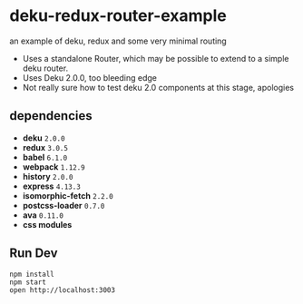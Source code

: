 # deku-redux-router-example
an example of deku, redux and some very minimal routing

- Uses a standalone Router, which may be possible to extend to a simple deku router.
- Uses Deku 2.0.0, too bleeding edge
- Not really sure how to test deku 2.0 components at this stage, apologies

## dependencies

* **deku** `2.0.0`  
* **redux** `3.0.5`
* **babel** `6.1.0`
* **webpack** `1.12.9`
* **history** `2.0.0`
* **express** `4.13.3`
* **isomorphic-fetch** `2.2.0`
* **postcss-loader** `0.7.0`
* **ava** `0.11.0`
* **css modules**

## Run Dev

```
npm install
npm start
open http://localhost:3003
```
